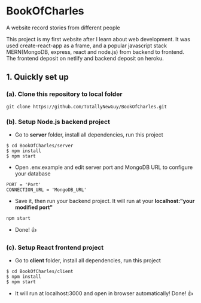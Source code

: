 # BookOfCharles
A website record stories from different people

This project is my first website after I learn about web development. It was used create-react-app as a frame, and a popular javascript stack MERN(MongoDB, express, react and node.js) from backend to frontend. The frontend deposit on netlify and backend deposit on heroku.

## 1. Quickly set up
### (a). Clone this repository to local folder
```
git clone https://github.com/TotallyNewGuy/BookOfCharles.git
```

### (b). Setup Node.js backend project
- Go to **server** folder, install all dependencies, run this project
```
$ cd BookOfCharles/server
$ npm install
$ npm start
```
- Open .env.example and edit server port and MongoDB URL to configure your database
```
PORT = 'Port'
CONNECTION_URL = 'MongoDB_URL'
```
- Save it, then run your backend project. It will run at your **localhost:"your modified port"**
```
npm start
```
- Done! 👍

### (c). Setup React frontend project
- Go to **client** folder, install all dependencies, run this project
```
$ cd BookOfCharles/client
$ npm install
$ npm start
```
- It will run at localhost:3000 and open in browser automatically! Done! 👍

